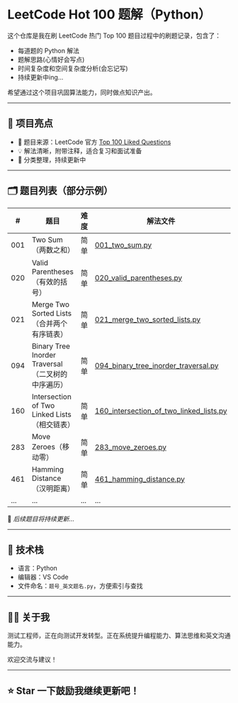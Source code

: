 # LeetCode Hot 100 题解（Python）

这个仓库是我在刷 LeetCode 热门 Top 100 题目过程中的刷题记录，包含了：
- 每道题的 Python 解法
- 题解思路(心情好会写点)
- 时间复杂度和空间复杂度分析(会忘记写)
- 持续更新中ing...

希望通过这个项目巩固算法能力，同时做点知识产出。

---

## 🚀 项目亮点

- 📌 题目来源：LeetCode 官方 [Top 100 Liked Questions](https://leetcode.com/problemset/top-100-liked-questions/)
- 💡 解法清晰，附带注释，适合复习和面试准备
- 🧠 分类整理，持续更新中

---

## 🗂 题目列表（部分示例）

| # | 题目 | 难度 | 解法文件 |
|---|------|------|----------|
| 001 | Two Sum（两数之和） | 简单 | [001_two_sum.py](./001_two_sum.py) |
| 020 | Valid Parentheses（有效的括号） | 简单 | [020_valid_parentheses.py](./020_valid_parentheses.py) |
| 021 | Merge Two Sorted Lists（合并两个有序链表） | 简单 | [021_merge_two_sorted_lists.py](./021_merge_two_sorted_lists.py) |
| 094 | Binary Tree Inorder Traversal（二叉树的中序遍历） | 简单 | [094_binary_tree_inorder_traversal.py](./094_binary_tree_inorder_traversal.py) |
| 160 | Intersection of Two Linked Lists（相交链表） | 简单 | [160_intersection_of_two_linked_lists.py](./160_intersection_of_two_linked_lists.py) |
| 283 | Move Zeroes（移动零） | 简单 | [283_move_zeroes.py](./283_move_zeroes.py) |
| 461 | Hamming Distance（汉明距离） | 简单 | [461_hamming_distance.py](./461_hamming_distance.py) |
| ... | ... | ... | ... |

📌 *后续题目将持续更新...*

---

## 🧰 技术栈

- 语言：Python
- 编辑器：VS Code
- 文件命名：`题号_英文题名.py`，方便索引与查找

---

## 👨‍💻 关于我

测试工程师，正在向测试开发转型。正在系统提升编程能力、算法思维和英文沟通能力。

欢迎交流与建议！

---

## ⭐️ Star 一下鼓励我继续更新吧！  